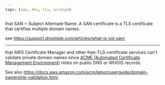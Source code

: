 ```yaml
---
tags: [san, dns, tls, acronym]
---
```


that SAN = Subject Alternate Name. A SAN certificate is a TLS certificate that certifies multiple domain names.

see https://support.dnsimple.com/articles/what-is-ssl-san/

---

that AWS Certificate Manager and other free-TLS-certificate services can't validate private domain names since [ACME (Automated Certificate Management Environment)](https://www.ssl.com/guide/ssl-tls-certificate-issuance-and-revocation-with-acme/) relies on public DNS or WHOIS records.

See also https://docs.aws.amazon.com/acm/latest/userguide/domain-ownership-validation.html.

